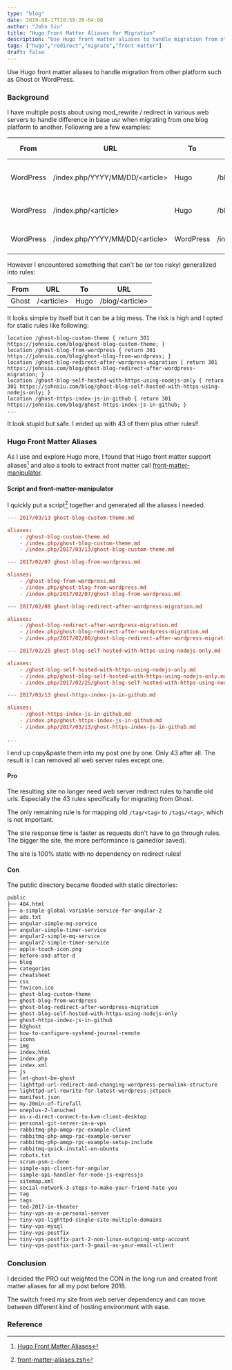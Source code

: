```yaml
---
type: "blog"
date: 2019-08-17T20:59:28-04:00
author: "John Siu"
title: "Hugo Front Matter Aliases for Migration"
description: "Use Hugo front matter aliases to handle migration from other platform such as Ghost or WordPress."
tags: ["hugo","redirect","migrate","front matter"]
draft: false
---
```

Use Hugo front matter aliases to handle migration from other platform such as Ghost or WordPress.
<!--more-->
### Background

I have multiple posts about using mod_rewrite / redirect in various web servers to handle difference in base usr when migrating from one blog platform to another. Following are a few examples:

From|URL|To|URL|Http Server|Rules
---|---|---|---|---|---
WordPress|/index.php/YYYY/MM/DD/\<article\>|Hugo|/blog/\<article\>|Nginx|location ~ "^/index.php/\d{4}/\d{2}/\d{2}/(.*)$" { return 301 https://johnsiu.com/blog/$1; }
WordPress|/index.php/\<article\>|Hugo|/blog/\<article\>|Nginx|location ~ "^/index.php/(.*)$" { return 301 https://johnsiu.com/blog/$1; }
WordPress|/index.php/YYYY/MM/DD/\<article\>|WordPress|/index.php/\<article\>|Lighttpd|url.redirect = ("^/index.php/\d{4}/\d{2}/\d{2}/(.*)$" => "/index.php/$1")

However I encountered something that can't be (or too risky) generalized into rules:

From|URL|To|URL|
---|---|---|---
Ghost|/\<article\>|Hugo|/blog/\<article\>

It looks simple by itself but it can be a big mess. The risk is high and I opted for static rules like following:

```nginx
location /ghost-blog-custom-theme { return 301 https://johnsiu.com/blog/ghost-blog-custom-theme; }
location /ghost-blog-from-wordpress { return 301 https://johnsiu.com/blog/ghost-blog-from-wordpress; }
location /ghost-blog-redirect-after-wordpress-migration { return 301 https://johnsiu.com/blog/ghost-blog-redirect-after-wordpress-migration; }
location /ghost-blog-self-hosted-with-https-using-nodejs-only { return 301 https://johnsiu.com/blog/ghost-blog-self-hosted-with-https-using-nodejs-only; }
location /ghost-https-index-js-in-github { return 301 https://johnsiu.com/blog/ghost-https-index-js-in-github; }
...
```

It look stupid but safe. I ended up with 43 of them plus other rules!!

### Hugo Front Matter Aliases

As I use and explore Hugo more, I found that Hugo front matter support aliases[^1] and also a tools to extract front matter call [front-matter-manipulator](https://github.com/chrisdmacrae/front-matter-manipulator).

#### Script and front-matter-manipulator

I quickly put a script[^2] together and generated all the aliases I needed.

```toml
--- 2017/03/13 ghost-blog-custom-theme.md

aliases:
    - /ghost-blog-custom-theme.md
    - /index.php/ghost-blog-custom-theme.md
    - /index.php/2017/03/13/ghost-blog-custom-theme.md

--- 2017/02/07 ghost-blog-from-wordpress.md

aliases:
    - /ghost-blog-from-wordpress.md
    - /index.php/ghost-blog-from-wordpress.md
    - /index.php/2017/02/07/ghost-blog-from-wordpress.md

--- 2017/02/08 ghost-blog-redirect-after-wordpress-migration.md

aliases:
    - /ghost-blog-redirect-after-wordpress-migration.md
    - /index.php/ghost-blog-redirect-after-wordpress-migration.md
    - /index.php/2017/02/08/ghost-blog-redirect-after-wordpress-migration.md

--- 2017/02/25 ghost-blog-self-hosted-with-https-using-nodejs-only.md

aliases:
    - /ghost-blog-self-hosted-with-https-using-nodejs-only.md
    - /index.php/ghost-blog-self-hosted-with-https-using-nodejs-only.md
    - /index.php/2017/02/25/ghost-blog-self-hosted-with-https-using-nodejs-only.md

--- 2017/03/13 ghost-https-index-js-in-github.md

aliases:
    - /ghost-https-index-js-in-github.md
    - /index.php/ghost-https-index-js-in-github.md
    - /index.php/2017/03/13/ghost-https-index-js-in-github.md

...
```

I end up copy&paste them into my post one by one. Only 43 after all. The result is I can removed all web server rules except one.

#### Pro

The resulting site no longer need web server redirect rules to handle old urls. Especially the 43 rules specifically for migrating from Ghost.

The only remaining rule is for mapping old `/tag/<tag>` to `/tags/<tag>`, which is not important.

The site response time is faster as requests don't have to go through rules. The bigger the site, the more performance is gained(or saved).

The site is 100% static with no dependency on redirect rules!

#### Con

The public directory became flooded with static directories:

```txt
public
├── 404.html
├── a-simple-global-variable-service-for-angular-2
├── ads.txt
├── angular-simple-mq-service
├── angular-simple-timer-service
├── angular2-simple-mq-service
├── angular2-simple-timer-service
├── apple-touch-icon.png
├── before-and-after-d
├── blog
├── categories
├── cheatsheet
├── css
├── favicon.ico
├── ghost-blog-custom-theme
├── ghost-blog-from-wordpress
├── ghost-blog-redirect-after-wordpress-migration
├── ghost-blog-self-hosted-with-https-using-nodejs-only
├── ghost-https-index-js-in-github
├── h2ghost
├── how-to-configure-systemd-journal-remote
├── icons
├── img
├── index.html
├── index.php
├── index.xml
├── js
├── let-ghost-be-ghost
├── lighttpd-url-redirect-and-changing-wordpress-permalink-structure
├── lighttpd-url-rewrite-for-latest-wordpress-jetpack
├── manifest.json
├── my-20min-of-firefall
├── oneplus-2-lanuched
├── os-x-direct-connect-to-kvm-client-desktop
├── personal-git-server-in-a-vps
├── rabbitmq-php-amqp-rpc-example-client
├── rabbitmq-php-amqp-rpc-example-server
├── rabbitmq-php-amqp-rpc-example-setup-include
├── rabbitmq-quick-install-on-ubuntu
├── robots.txt
├── scrum-psm-i-done
├── simple-api-client-for-angular
├── simple-api-handler-for-node-js-expressjs
├── sitemap.xml
├── social-network-3-steps-to-make-your-friend-hate-you
├── tag
├── tags
├── ted-2017-in-theater
├── tiny-vps-as-a-personal-server
├── tiny-vps-lighttpd-single-site-multiple-domains
├── tiny-vps-mysql
├── tiny-vps-postfix
├── tiny-vps-postfix-part-2-non-linux-outgoing-smtp-account
└── tiny-vps-postfix-part-3-gmail-as-your-email-client
```

### Conclusion

I decided the PRO out weighted the CON in the long run and created front matter aliases for all my post before 2018.

The switch freed my site from web server dependency and can move between different kind of hosting environment with ease.

### Reference

[^1]: [Hugo Front Matter Aliases](https://gohugo.io/content-management/urls/#aliases/)

[^2]: [front-matter-aliases.zsh](https://github.com/J-Siu/johnsiu.com/blob/master/front-matter-aliases.zsh)
